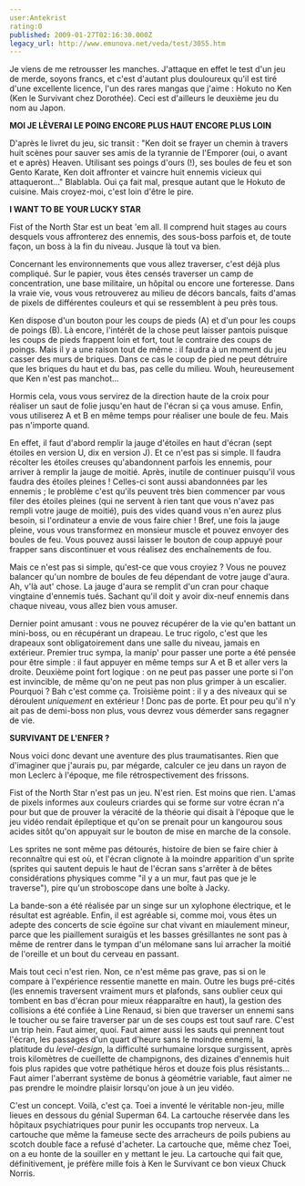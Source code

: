```yaml
---
user:Antekrist
rating:0
published: 2009-01-27T02:16:30.000Z
legacy_url: http://www.emunova.net/veda/test/3055.htm
---
```

Je viens de me retrousser les manches. J'attaque en effet le test d'un jeu de merde, soyons francs, et c'est d'autant plus douloureux qu'il est tiré d'une excellente licence, l'un des rares mangas que j'aime : Hokuto no Ken (Ken le Survivant chez Dorothée). Ceci est d'ailleurs le deuxième jeu du nom au Japon.  

  

**MOI JE LÈVERAI LE POING ENCORE PLUS HAUT ENCORE PLUS LOIN**  

D'après le livret du jeu, sic transit : "Ken doit se frayer un chemin à travers huit scènes pour sauver ses amis de la tyrannie de l'Emporer (oui, o avant et e après) Heaven. Utilisant ses poings d'ours (!), ses boules de feu et son Gento Karate, Ken doit affronter et vaincre huit ennemis vicieux qui attaqueront..." Blablabla. Oui ça fait mal, presque autant que le Hokuto de cuisine. Mais croyez-moi, c'est loin d'être le pire.  

  

**I WANT TO BE YOUR LUCKY STAR**  

Fist of the North Star est un beat 'em all. Il comprend huit stages au cours desquels vous affronterez des ennemis, des sous-boss parfois et, de toute façon, un boss à la fin du niveau. Jusque là tout va bien.  

Concernant les environnements que vous allez traverser, c'est déjà plus compliqué. Sur le papier, vous êtes censés traverser un camp de concentration, une base militaire, un hôpital ou encore une forteresse. Dans la vraie vie, vous vous retrouverez au milieu de décors bancals, faits d'amas de pixels de différentes couleurs et qui se ressemblent à peu près tous.  

Ken dispose d'un bouton pour les coups de pieds (A) et d'un pour les coups de poings (B). Là encore, l'intérêt de la chose peut laisser pantois puisque les coups de pieds frappent loin et fort, tout le contraire des coups de poings. Mais il y a une raison tout de même : il faudra à un moment du jeu casser des murs de briques. Dans ce cas le coup de pied ne peut détruire que les briques du haut et du bas, pas celle du milieu. Wouh, heureusement que Ken n'est pas manchot...  

Hormis cela, vous vous servirez de la direction haute de la croix pour réaliser un saut de folie jusqu'en haut de l'écran si ça vous amuse. Enfin, vous utiliserez A et B en même temps pour réaliser une boule de feu. Mais pas n'importe quand.  

En effet, il faut d'abord remplir la jauge d'étoiles en haut d'écran (sept étoiles en version U, dix en version J). Et ce n'est pas si simple. Il faudra récolter les étoiles creuses qu'abandonnent parfois les ennemis, pour arriver à remplir la jauge de moitié. Après, inutile de continuer puisqu'il vous faudra des étoiles pleines ! Celles-ci sont aussi abandonnées par les ennemis ; le problème c'est qu'ils peuvent très bien commencer par vous filer des étoiles pleines (qui ne servent à rien tant que vous n'avez pas rempli votre jauge de moitié), puis des vides quand vous n'en aurez plus besoin, si l'ordinateur a envie de vous faire chier ! Bref, une fois la jauge pleine, vous vous transformez en monsieur muscle et pouvez envoyer des boules de feu. Vous pouvez aussi laisser le bouton de coup appuyé pour frapper sans discontinuer et vous réalisez des enchaînements de fou.  

Mais ce n'est pas si simple, qu'est-ce que vous croyiez ? Vous ne pouvez balancer qu'un nombre de boules de feu dépendant de votre jauge d'aura. Ah, v'là aut' chose. La jauge d'aura se remplit d'un cran pour chaque vingtaine d'ennemis tués. Sachant qu'il doit y avoir dix-neuf ennemis dans chaque niveau, vous allez bien vous amuser.  

Dernier point amusant : vous ne pouvez récupérer de la vie qu'en battant un mini-boss, ou en récupérant un drapeau. Le truc rigolo, c'est que les drapeaux sont obligatoirement dans une salle du niveau, jamais en extérieur. Premier truc sympa, la manip' pour passer une porte a été pensée pour être simple : il faut appuyer en même temps sur A et B et aller vers la droite. Deuxième point fort logique : on ne peut pas passer une porte si l'on est invincible, de même qu'on ne peut pas non plus grimper à un escalier. Pourquoi ? Bah c'est comme ça. Troisième point : il y a des niveaux qui se déroulent _uniquement_ en extérieur ! Donc pas de porte. Et pour peu qu'il n'y ait pas de demi-boss non plus, vous devrez vous démerder sans regagner de vie.  

  

**SURVIVANT DE L'ENFER ?**  

Nous voici donc devant une aventure des plus traumatisantes. Rien que d'imaginer que j'aurais pu, par mégarde, calculer ce jeu dans un rayon de mon Leclerc à l'époque, me file rétrospectivement des frissons.  

Fist of the North Star n'est pas un jeu. N'est rien. Est moins que rien. L'amas de pixels informes aux couleurs criardes qui se forme sur votre écran n'a pour but que de prouver la véracité de la théorie qui disait à l'époque que le jeu vidéo rendait épileptique et qu'on se prenait pour un kangourou sous acides sitôt qu'on appuyait sur le bouton de mise en marche de la console.  

Les sprites ne sont même pas détourés, histoire de bien se faire chier à reconnaître qui est où, et l'écran clignote à la moindre apparition d'un sprite (sprites qui sautent depuis le haut de l'écran sans s'arrêter à de bêtes considérations physiques comme "il y a un mur, faut pas que je le traverse"), pire qu'un stroboscope dans une boîte à Jacky.  

La bande-son a été réalisée par un singe sur un xylophone électrique, et le résultat est agréable. Enfin, il est agréable si, comme moi, vous êtes un adepte des concerts de scie égoïne sur chat vivant en miaulement mineur, parce que les piaillement suraigüs et les basses grésillantes ne sont pas à même de rentrer dans le tympan d'un mélomane sans lui arracher la moitié de l'oreille et un bout du cerveau en passant.  

Mais tout ceci n'est rien. Non, ce n'est même pas grave, pas si on le compare à l'expérience ressentie manette en main. Outre les bugs pré-cités (les ennemis traversent vraiment murs et plafonds, sans oublier ceux qui tombent en bas d'écran pour mieux réapparaître en haut), la gestion des collisions a été confiée à Line Renaud, si bien que traverser un ennemi sans le toucher ou se faire traverser par un de ses coups est tout sauf rare. C'est un trip hein. Faut aimer, quoi. Faut aimer aussi les sauts qui prennent tout l'écran, les passages d'un quart d'heure sans le moindre ennemi, la platitude du _level-design_, la difficulté surhumaine lorsque surgissent, après trois kilomètres de cueillette de champignons, des dizaines d'ennemis huit fois plus rapides que votre pathétique héros et douze fois plus résistants... Faut aimer l'aberrant système de bonus à géométrie variable, faut aimer ne pas prendre le moindre plaisir lorsqu'on joue à un jeu vidéo.  

  

C'est un concept. Voilà, c'est ça. Toei a inventé le véritable non-jeu, mille lieues en dessous du génial Superman 64\. La cartouche réservée dans les hôpitaux psychiatriques pour punir les occupants trop nerveux. La cartouche que même la fameuse secte des arracheurs de poils pubiens au scotch double face a refusé d'acheter. La cartouche que, même chez Toei, on a eu honte de la souiller en y mettant le jeu. La cartouche qui fait que, définitivement, je préfère mille fois à Ken le Survivant ce bon vieux Chuck Norris.